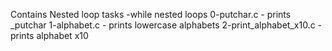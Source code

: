 Contains Nested loop tasks -while nested loops
0-putchar.c - prints _putchar
1-alphabet.c - prints lowercase alphabets
2-print_alphabet_x10.c - prints alphabet x10
